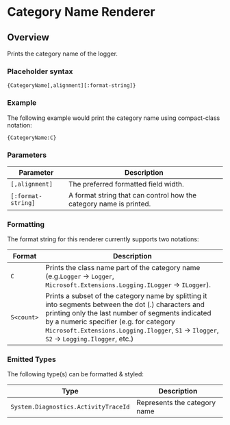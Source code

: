 # Category Name Renderer

## Overview

Prints the category name of the logger.

### Placeholder syntax

```
{CategoryName[,alignment][:format-string]}
```

### Example

The following example would print the category name using compact-class notation:

```
{CategoryName:C}
```

### Parameters

|Parameter|Description|
|---|---|
|`[,alignment]`|The preferred formatted field width.|
|`[:format-string]`|A format string that can control how the category name is printed.|

### Formatting

The format string for this renderer currently supports two notations:

|Format|Description|
|---|---|
|`C`|Prints the class name part of the category name (e.g.`Logger` -> `Logger`, `Microsoft.Extensions.Logging.ILogger` -> `ILogger`).|
|`S<count>`|Prints a subset of the category name by splitting it into segments between the dot (.) characters and printing only the last number of segments indicated by a numeric specifier (e.g. for category `Microsoft.Extensions.Logging.Ilogger`, `S1` -> `Ilogger`, `S2` -> `Logging.Ilogger`, etc.) 

### Emitted Types

The following type(s) can be formatted & styled:

|Type|Description|
|---|---|
|`System.Diagnostics.ActivityTraceId`|Represents the category name|